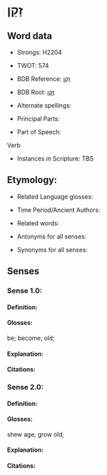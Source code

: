 # זָקֵן

<!-- Status: S2="NeedsEdits" -->
<!-- Lexica used for edits:   -->

## Word data

* Strongs: H2204

* TWOT: 574

* BDB Reference: [זָקֵן](rc://en/bdb/dict/g.cd.ac)

* BDB Root: [זקן](rc://en/bdb/dict/g.cd.aa)

* Alternate spellings:

* Principal Parts:

* Part of Speech:

Verb

* Instances in Scripture: TBS

## Etymology:

* Related Language glosses:

* Time Period/Ancient Authors:

* Related words:

* Antonyms for all senses:

* Synonyms for all senses:

## Senses

### Sense 1.0:

#### Definition:

#### Glosses:

be; become; old; 

#### Explanation:

#### Citations:



### Sense 2.0:

#### Definition:

#### Glosses:

shew age; grow old; 

#### Explanation:

#### Citations:



